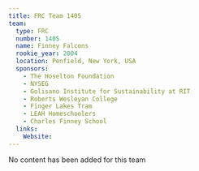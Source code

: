 ```yaml
---
title: FRC Team 1405
team:
  type: FRC
  number: 1405
  name: Finney Falcons
  rookie_year: 2004
  location: Penfield, New York, USA
  sponsors:
    - The Hoselton Foundation
    - NYSEG
    - Golisano Institute for Sustainability at RIT
    - Roberts Wesleyan College
    - Finger Lakes Tram
    - LEAH Homeschoolers
    - Charles Finney School
  links:
    Website: 
---
```

No content has been added for this team